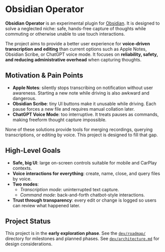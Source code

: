 # Obsidian Operator

**Obsidian Operator** is an experimental plugin for [Obsidian](https://obsidian.md/).
It is designed to solve a neglected niche: safe, hands-free capture of thoughts while commuting or otherwise unable to
  use touch interactions.

The project aims to provide a better user experience for **voice-driven transcription and editing** than current options
  such as Apple Notes, Obsidian Scribe, or ChatGPT voice mode.
It focuses on **reliability, safety, and reducing administrative overhead** when capturing thoughts.

## Motivation & Pain Points

- **Apple Notes**: silently stops transcribing on notification without user awareness.
  Starting a new note while driving is also awkward and dangerous.
- **Obsidian Scribe**: tiny UI buttons make it unusable while driving.
  Each pause forces a new file and requires manual collation later.
- **ChatGPT Voice Mode**: too interruptive.
  It treats pauses as commands, making freeform thought capture impossible.

None of these solutions provide tools for merging recordings, querying transcriptions, or editing by voice.
This project is designed to fill that gap.

## High-Level Goals

- **Safe, big UI**: large on-screen controls suitable for mobile and CarPlay contexts.
- **Voice interactions for everything**: create, name, close, and query files by voice.
- **Two modes**:
  - *Transcription mode*: uninterrupted text capture.
  - *Command mode*: back-and-forth chatbot-style interactions.
- **Trust through transparency**: every edit or change is logged so users can review what happened later.

## Project Status

This project is in the **early exploration phase**.
See the [`dev/roadmap/`](./dev/roadmap/) directory for milestones and planned phases.
See [`dev/architecture.md`](./dev/architecture.md) for design considerations.
